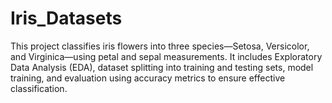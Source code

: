 # Iris_Datasets
This project classifies iris flowers into three species—Setosa, Versicolor, and Virginica—using petal and sepal measurements. It includes Exploratory Data Analysis (EDA), dataset splitting into training and testing sets, model training, and evaluation using accuracy metrics to ensure effective classification.
